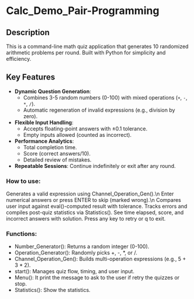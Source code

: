 # Calc_Demo_Pair-Programming

## Description  
This is a command-line math quiz application that generates 10 randomized arithmetic problems per round. Built with Python for simplicity and efficiency.

## Key Features  
- **Dynamic Question Generation**:  
  - Combines 3-5 random numbers (0-100) with mixed operations (`+`, `-`, `*`, `/`).
  - Automatic regeneration of invalid expressions (e.g., division by zero).  
- **Flexible Input Handling**:  
  - Accepts floating-point answers with ±0.1 tolerance.  
  - Empty inputs allowed (counted as incorrect).  
- **Performance Analytics**:  
  - Total completion time.  
  - Score (correct answers/10).  
  - Detailed review of mistakes.  
- **Repeatable Sessions**: Continue indefinitely or exit after any round.

### How to use:
Generates a valid expression using Channel_Operation_Gen().\n
Enter numerical answers or press ENTER to skip (marked wrong).\n
Compares user input against eval()-computed result with tolerance.
Tracks errors and compiles post-quiz statistics via Statistics().
See time elapsed, score, and incorrect answers with solution.
Press any key to retry or q to exit.


### Functions: 
- Number_Generator(): Returns a random integer (0-100).
- Operation_Generator(): Randomly picks +, -, *, or /.
- Channel_Operation_Gen(): Builds multi-operation expressions (e.g., 5 + 3 * 2).
- start(): Manages quiz flow, timing, and user input.
- Menu(): It print the message to ask to the user if retry the quizzes or stop.
- Statistics(): Show the statistics.
